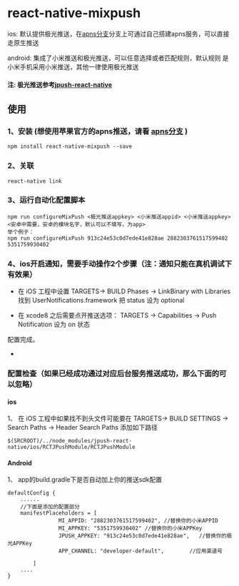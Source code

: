 # react-native-mixpush

ios: 默认提供极光推送，在[apns分支](https://github.com/yinshuxun/react-native-mixpush.git#apns)分支上可通过自己搭建apns服务，可以直接走原生推送

android: 集成了小米推送和极光推送，可以任意选择或者匹配规则，默认规则 是小米手机采用小米推送，其他一律使用极光推送


####    注: 极光推送参考[jpush-react-native](https://github.com/jpush/jpush-react-native)    


## 使用
### 1、安装 (想使用苹果官方的apns推送，请看 [apns分支](https://github.com/yinshuxun/react-native-mixpush.git#apns) )
```
npm install react-native-mixpush --save
```
### 2、关联
```
react-native link
```
### 3、运行自动化配置脚本
```
npm run configureMixPush <极光推送appkey> <小米推送appid> <小米推送appkey> <安卓中需要，安卓的模块名字，默认可以不填写，为app>
举个例子：
npm run configureMixPush 913c24e53c0d7ede41e828ae 2882303761517599402 5351759930402
```
### 4、ios开启通知，需要手动操作2个步骤（注：通知只能在真机调试下有效果）
- 在 iOS 工程中设置 TARGETS-> BUILD Phases -> LinkBinary with Libraries 找到 UserNotifications.framework 把 status 设为 optional

- 在 xcode8 之后需要点开推送选项： TARGETS -> Capabilities -> Push Notification 设为 on 状态

配置完成。

-
### 配置检查（如果已经成功通过对应后台服务推送成功，那么下面的可以忽略）

#### ios

1、 在 iOS 工程中如果找不到头文件可能要在 TARGETS-> BUILD SETTINGS -> Search Paths -> Header Search Paths 添加如下路径
```
$(SRCROOT)/../node_modules/jpush-react-native/ios/RCTJPushModule/RCTJPushModule
```

#### Android 

1、 app的build.gradle下是否自动加上你的推送sdk配置

```
defaultConfig {
	......
    //下面是添加的配置部分
    manifestPlaceholders = [
                MI_APPID: "2882303761517599402", //替换你的小米APPID
                MI_APPKEY: "5351759930402" //替换你的小米APPKey
                JPUSH_APPKEY: "913c24e53c0d7ede41e828ae",   //替换你的极光APPKey
                APP_CHANNEL: "developer-default",        //应用渠道号
                
        ]
    ....
}
```
